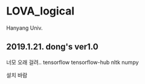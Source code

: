# LOVA_logical
Hanyang Univ.

2019.1.21. dong's ver1.0
----
너모 오래 걸려..
tensorflow
tensorflow-hub
nltk
numpy

설치 바람
